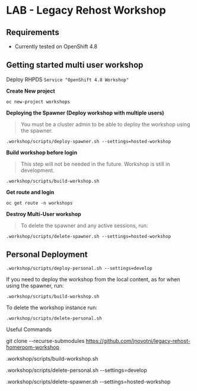 LAB - Legacy Rehost Workshop
============================

## Requirements 
* Currently tested on OpenShift 4.8


## Getting started multi user workshop
Deploy RHPDS `Service "OpenShift 4.8 Workshop"`

**Create New project**
```
oc new-project workshops
```

**Deploying the Spawner (Deploy workshop with multiple users)**
> You must be a cluster admin to be able to deploy the workshop using the spawner.
```
.workshop/scripts/deploy-spawner.sh --settings=hosted-workshop
```

**Build workshop before login**
> This step will not be needed in the future. Workshop is  still in development.
```
.workshop/scripts/build-workshop.sh
```

**Get route and login**
```
oc get route -n workshops 
```

**Destroy Multi-User workshop** 
> To delete the spawner and any active sessions, run:
```
.workshop/scripts/delete-spawner.sh --settings=hosted-workshop
```

Personal Deployment
-------------------

```
.workshop/scripts/deploy-personal.sh --settings=develop
```

If you need to deploy the workshop from the local content, as for when using the spawner, run:

```
.workshop/scripts/build-workshop.sh
```

To delete the workshop instance run:

```
.workshop/scripts/delete-personal.sh
```



Useful Commands

git clone --recurse-submodules https://github.com/jnovotni/legacy-rehost-homeroom-workshop

.workshop/scripts/build-workshop.sh




.workshop/scripts/delete-personal.sh --settings=develop




.workshop/scripts/delete-spawner.sh --settings=hosted-workshop
